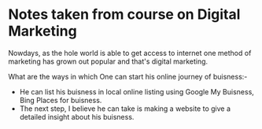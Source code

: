  # Notes taken from course on Digital Marketing
  
  Nowdays, as the hole world is able to get access to internet one method of marketing has grown out popular and
  that's digital marketing.
  
  What are the ways in which One can start his online journey of buisness:-
  - He  can list his buisness in local online listing using Google My Buisness, Bing Places for buisness.
  - The next step, I believe he can take is making a website to give a detailed insight about his buisness.
